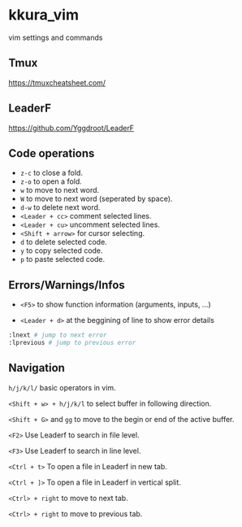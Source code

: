 # kkura_vim
vim settings and commands

## Tmux
https://tmuxcheatsheet.com/

## LeaderF
https://github.com/Yggdroot/LeaderF

## Code operations
- `z-c` to close a fold.
- `z-o` to open a fold.
- `w` to move to next word.
- `W` to move to next word (seperated by space).
- `d-w` to delete next word.
- `<Leader + cc>` comment selected lines.
- `<Leader + cu>` uncomment selected lines.
- `<Shift + arrow>` for cursor selecting.
- `d` to delete selected code.
- `y` to copy selected code.
- `p` to paste selected code.

## Errors/Warnings/Infos
- `<F5>` to show function information (arguments, inputs, …)

- `<Leader + d>` at the beggining of line to show error details

```sh
:lnext # jump to next error
:lprevious # jump to previous error
```

## Navigation
`h/j/k/l/` basic operators in vim.

`<Shift + w> + h/j/k/l` to select buffer in following direction.

`<Shift + G>` and `gg` to move to the begin or end of the active buffer.

`<F2>` Use Leaderf to search in file level.

`<F3>` Use Leaderf to search in line level.

`<Ctrl + t>` To open a file in Leaderf in new tab.

`<Ctrl + ]>` To open a file in Leaderf in vertical split.

`<Ctrl> + right` to move to next tab.

`<Ctrl> + right` to move to previous tab.